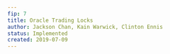 ```yaml
---
fip: 7
title: Oracle Trading Locks
author: Jackson Chan, Kain Warwick, Clinton Ennis
status: Implemented
created: 2019-07-09
---
```

